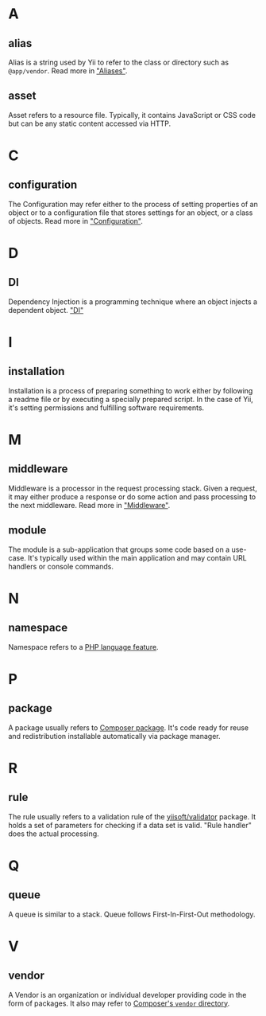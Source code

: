 # A

## alias

Alias is a string used by Yii to refer to the class or directory such as `@app/vendor`.
Read more in ["Aliases"](concept/aliases.md).

## asset

Asset refers to a resource file. Typically, it contains JavaScript or CSS code but can be any static content accessed via HTTP.

# C

## configuration

The Configuration may refer either to the process of setting properties of an object or to a configuration file that stores
settings for an object, or a class of objects. Read more in ["Configuration"](concept/configuration.md).

# D

## DI

Dependency Injection is a programming technique where an object injects a dependent object. ["DI"](concept/di-container.md)

# I

## installation

Installation is a process of preparing something to work either by following a readme file or by executing a specially
prepared script. In the case of Yii, it's setting permissions and fulfilling software requirements.

# M

## middleware

Middleware is a processor in the request processing stack. Given a request, it may either produce a response or do some
action and pass processing to the next middleware. Read more in ["Middleware"](structure/middleware.md).

## module

The module is a sub-application that groups some code based on a use-case. It's typically used within the main application
and may contain URL handlers or console commands.

# N

## namespace

Namespace refers to a [PHP language feature](https://www.php.net/manual/en/language.namespaces.php).

# P

## package

A package usually refers to [Composer package](https://getcomposer.org/doc/). It's code ready for reuse and
redistribution installable automatically via package manager.

# R

## rule

The rule usually refers to a validation rule of the [yiisoft/validator](https://github.com/yiisoft/validator) package.
It holds a set of parameters for checking if a data set is valid.
"Rule handler" does the actual processing.

# Q

## queue

A queue is similar to a stack. Queue follows First-In-First-Out methodology.

# V

## vendor

A Vendor is an organization or individual developer providing code in the form of packages. It also may refer to [Composer's
`vendor` directory](https://getcomposer.org/doc/).
